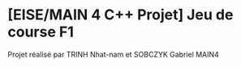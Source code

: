 # [EISE/MAIN 4 C++ Projet] Jeu de course F1 

Projet réalisé par TRINH Nhat-nam et SOBCZYK Gabriel MAIN4

